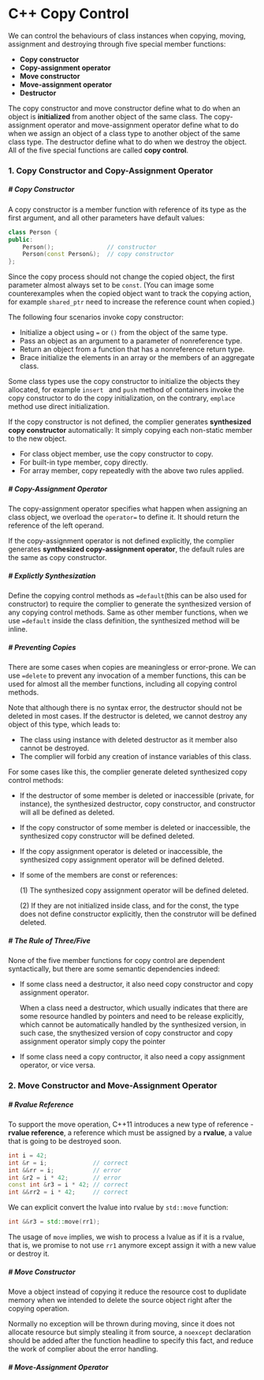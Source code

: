# C++ Copy Control

We can control the behaviours of class instances when copying, moving, assignment and destroying through five special member functions:

- **Copy constructor**
- **Copy-assignment operator**
- **Move constructor**
- **Move-assignment operator**
- **Destructor**

The copy constructor and move constructor define what to do when an object is **initialized** from another object of the same class. The copy-assignment operator and move-assignment operator define what to do when we assign an object of a class type to another object of the same class type. The destructor define what to do when we destroy the object. All of the five special functions are called **copy control**.







### 1. Copy Constructor and Copy-Assignment Operator

##### # Copy Constructor

A copy constructor is a member function with reference of its type as the first argument, and all other parameters have default values:

```c++
class Person {
public:
    Person();				// constructor
    Person(const Person&);	// copy constructor
};
```

Since the copy process should not change the copied object, the first parameter almost always set to be `const`. (You can image some counterexamples when the copied object want to track the copying action, for example `shared_ptr` need to increase the reference count when copied.)

The following four scenarios invoke copy constructor:

- Initialize a object using `=` or `()` from the object of the same type.
- Pass an object as an argument to a parameter of nonreference type.
- Return an object from a function that has a nonreference return type.
- Brace initialize the elements in an array or the members of an aggregate class.

Some class types use the copy constructor to initialize the objects they allocated, for example `insert ` and `push` method of containers invoke the copy constructor to do the copy initialization, on the contrary, `emplace` method use direct initialization.

If the copy constructor is not defined, the complier generates **synthesized copy constructor** automatically: It simply copying each non-static member to the new object.

- For class object member, use the copy constructor to copy.
- For built-in type member, copy directly.
- For array member, copy repeatedly with the above two rules applied.



##### # Copy-Assignment Operator

The copy-assignment operator specifies what happen when assigning an class object, we overload the `operator=` to define it. It should return the reference of the left operand.

If the copy-assignment operator is not defined explicitly, the complier generates **synthesized copy-assignment operator**, the default rules are the same as copy constructor.



##### # Explictly Synthesization

Define the copying control methods as `=default`(this can be also used for constructor) to require the complier to generate the synthesized version of any copying control methods. Same as other member functions, when we use `=default` inside the class definition, the synthesized method will be inline.



##### # Preventing Copies

There are some cases when copies are meaningless or error-prone. We can use `=delete` to prevent any invocation of a member functions, this can be used for almost all the member functions, including all copying control methods.

Note that although there is no syntax error, the destructor should not be deleted in most cases. If the destructor is deleted, we cannot destroy any object of this type, which leads to:

- The class using instance with deleted destructor as it member also cannot be destroyed.
- The complier will forbid any creation of instance variables of this class.

For some cases like this, the complier generate deleted synthesized copy control methods:

- If the destructor of some member is deleted or inaccessible (private, for instance), the synthesized destructor, copy constructor, and constructor will all be defined as deleted.

- If the copy constructor of some member is deleted or inaccessible, the synthesized copy constructor will be defined deleted.

- If the copy assignment operator is deleted or inaccessible, the synthesized copy assignment operator will be defined deleted.

- If some of the members are const or references:

    (1) The synthesized copy assignment operator will be defined deleted.

    (2) If they are not initialized inside class, and for the const, the type does not define constructor explicitly, then the construtor will be defined deleted.



##### # The Rule of Three/Five

None of the five member functions for copy control are dependent syntactically, but there are some semantic dependencies indeed:

- If some class need a destructor, it also need copy constructor and copy assignment operator.

    When a class need a destructor, which usually indicates that there are some resource handled by pointers and need to be release explicitly, which cannot be automatically handled by the synthesized version, in such case, the snythesized version of copy constructor and copy assignment operator simply copy the pointer

- If some class need a copy contructor, it also need a copy assignment operator, or vice versa.







### 2. Move Constructor and Move-Assignment Operator

##### # Rvalue Reference

To support the move operation, C++11 introduces a new type of reference - **rvalue reference**, a reference which must be assigned by a **rvalue**, a value that is going to be destroyed soon.

```c++
int i = 42;
int &r = i;				// correct
int &&rr = i;			// error
int &r2 = i * 42;		// error
const int &r3 = i * 42;	// correct
int &&rr2 = i * 42;		// correct
```

We can explicit convert the lvalue into rvalue by `std::move` function:

```c++
int &&r3 = std::move(rr1);
```

The usage of `move` implies, we wish to process a lvalue as if it is a rvalue, that is, we promise to not use `rr1` anymore except assign it with a new value or destroy it.



##### # Move Constructor

Move a object instead of copying it reduce the resource cost to duplidate memory when we intended to delete the source object right after the copying operation.

Normally no exception will be thrown during moving, since it does not allocate resource but simply stealing it from source, a `noexcept` declaration should be added after the function headline to specify this fact, and reduce the work of complier about the error handling.



##### # Move-Assignment Operator









